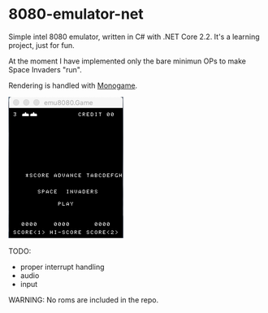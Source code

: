 # 8080-emulator-net

Simple intel 8080 emulator, written in C# with .NET Core 2.2. It's a learning project, just for fun.

At the moment I have implemented only the bare minimun OPs to make Space Invaders "run".

Rendering is handled with [Monogame](http://www.monogame.net/).

![Space Invaders](https://raw.githubusercontent.com/mizrael/8080-emulator-net/master/screenshots/space_invaders1.png)

TODO:
- proper interrupt handling
- audio
- input

WARNING:
No roms are included in the repo.
